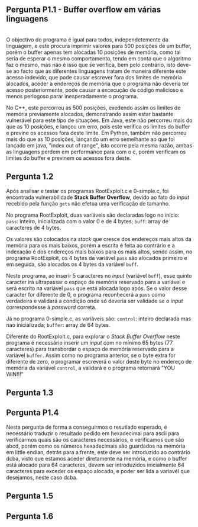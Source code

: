 
## Pergunta P1.1 - Buffer overflow em várias linguagens ##
\
O objectivo do programa é igual para todos, independetemente da linguagem, e este procura imprimir valores para 500 posições de um buffer, porém o buffer apenas tem alocadas 10 posições de memória, como tal seria de esperar o mesmo comportamento, tendo em conta que o algoritmo faz o mesmo, mas não é isso que se verifica, bem pelo contrário, isto deve-se ao facto que as diferentes linguagens tratam de maneira diferente este acesso indevido, que pode causar escrever fora dos limites de memória alocados, aceder a endereços de memória que o programa não deveria ter acesso posteriormente, pode causar a excecução de código malicioso e menos periogoso parar inesperadamente o programa.

No C++, este percorreu as 500 posições, exedendo assim os limites de memória previamente alocados, demonstrando assim estar bastante vulnerável para este tipo de situações.
Em Java, este não percorreu mais do que as 10 posições, e lançou um erro, pois este verifica os limites do buffer e previne os acessos fora deste limite.
Em Python, também não percorreu mais do que as 10 posições, lançando um erro semelhante ao que foi lançado em java, "index out of range", isto ocorre pela mesma razão, ambas as linguagens perdem em performance para com o c, porém verificam os limites do buffer e previnem os acessos fora deste.


## Pergunta 1.2 ##
Após analisar e testar os programas RootExploit.c e 0-simple.c, foi encontrada vulnerabilidade **Stack Buffer Overflow**, devido ao fato do *input* recebido pela função `gets` não efetua uma verificação de tamanho.

No programa RootExploit, duas variáveis são declaradas logo no início:
`pass`: inteiro, inicializada com o valor 0 e de 4 bytes;
`buff`: array de caracteres de 4 bytes.

Os valores são colocados na *stack* que cresce dos endereços mais altos da memória para os mais baixos, porém a escrita é feita ao contrário e a indexação é dos endereços mais baixos para os mais altos, sendo assim, no programa RootExploit, os 4 bytes da variável `pass` são alocados primeiro e em seguida, são alocados os 4 bytes da variável `buff`. 

Neste programa, ao inserir 5 caracteres no *input* (variável `buff`), esse quinto caracter irá ultrapassar o espaço de memória reservado para a variável e será escrito na variável `pass` que está alocada logo após. Se o valor desse caracter for diferente de 0, o programa reconhecerá a `pass` como verdadeira e validará a condição onde só deveria ser validade se o *input* correspondesse à *password* correta.

Já no programa 0-simple.c, as variáveis são:
`control`: inteiro declarada mas nao inicializada;
`buffer`: array de 64 bytes.

Diferente do  RootExploit.c, para explorar o *Stack Buffer Overflow* neste programa é necessário inserir um *input* com no mínimo 65 bytes (77 caracteres) para transbordar o espaço de memória reservado para a variável `buffer`. Assim como no programa anterior, se o byte extra for diferente de zero, o programar escreverá o valor deste byte no endereço de memória da variável `control`, a validará e o programa retornará "YOU WIN!!!"
## Pergunta 1.3 ##
## Pergunta P1.4 ##

Nesta pergunta de forma a conseguirmos o resutlado esperado, é necessário traduzir o resultado pedido em hexadecimal para ascii para verificarmos quais são os caracteres necessários, e verificamos que são abcd, porém como os números hexadecimais são guardados na memória em little endian, detrás para a frente, este deve ser introduzido ao contrário dcba, visto que estamos aceder diretamente na memória, e como o buffer está alocado para 64 caracteres, devem ser introduzidos inicialmente 64 caracteres para exceder os espaço alocado, e poder ser lida a variavél que desejamos, neste caso dcba.

## Pergunta 1.5 ##
## Pergunta 1.6 ##
